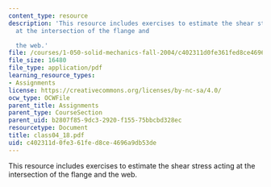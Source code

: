 ```yaml
---
content_type: resource
description: 'This resource includes exercises to estimate the shear stress acting
  at the intersection of the flange and

  the web.'
file: /courses/1-050-solid-mechanics-fall-2004/c402311d0fe361fed8ce4696a9db53de_class04_18.pdf
file_size: 16480
file_type: application/pdf
learning_resource_types:
- Assignments
license: https://creativecommons.org/licenses/by-nc-sa/4.0/
ocw_type: OCWFile
parent_title: Assignments
parent_type: CourseSection
parent_uid: b2807f85-9dc3-2920-f155-75bbcbd328ec
resourcetype: Document
title: class04_18.pdf
uid: c402311d-0fe3-61fe-d8ce-4696a9db53de
---
```

This resource includes exercises to estimate the shear stress acting at the intersection of the flange and
the web.